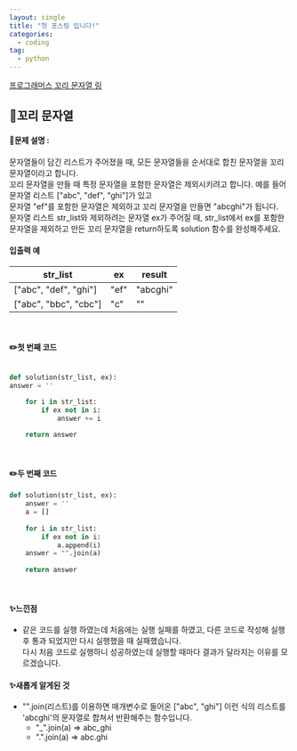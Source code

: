 ```yaml
---
layout: single
title: "첫 포스팅 입니다!"
categories: 
  - coding
tag:
  - python
--- 
```

[프로그래머스 꼬리 문자열 링](https://school.programmers.co.kr/learn/courses/30/lessons/181841)  

## 📌꼬리 문자열
#### 📖문제 설명 :  
문자열들이 담긴 리스트가 주어졌을 때, 모든 문자열들을 순서대로 합친 문자열을 꼬리 문자열이라고 합니다.  
꼬리 문자열을 만들 때 특정 문자열을 포함한 문자열은 제외시키려고 합니다. 예를 들어 문자열 리스트 ["abc", "def", "ghi"]가 있고  
문자열 "ef"를 포함한 문자열은 제외하고 꼬리 문자열을 만들면 "abcghi"가 됩니다.  
문자열 리스트 str_list와 제외하려는 문자열 ex가 주어질 때, str_list에서 ex를 포함한 문자열을 제외하고 만든 꼬리 문자열을 return하도록 solution 함수를 완성해주세요.

#### 입출력 예  
|str_list|ex|result|
|---|---|---|
|["abc", "def", "ghi"] |"ef"|"abcghi"|
|["abc", "bbc", "cbc"]|"c"|""|
  
<br>

#### ✏️첫 번째 코드
```python

def solution(str_list, ex):
answer = ''

    for i in str_list:
        if ex not in i:
            answer += i
        
    return answer
```

<br>

#### ✏️두 번째 코드
```python
def solution(str_list, ex):
    answer = ''
    a = []
    
    for i in str_list:
        if ex not in i:
            a.append(i)
    answer = "".join(a)
        
    return answer
```

<br>

#### ✨느낀점 
- 같은 코드를 실행 하였는데 처음에는 실행 실패를 하였고, 
다른 코드로 작성해 실행 후 통과 되었지만 다시 실행했을 때 실패했습니다.   
다시 처음 코드로 실행하니 성공하였는데 실행할 때마다 결과가 달라지는 이유를 모르겠습니다.

#### ✨새롭게 알게된 것
- "".join(리스트)를 이용하면 매개변수로 들어온 ["abc", "ghi"] 이런 식의 리스트를 'abcghi'의 문자열로 합쳐서 반환해주는 함수입니다.
  - "_".join(a) => abc_ghi
  - ".".join(a) => abc.ghi
  
